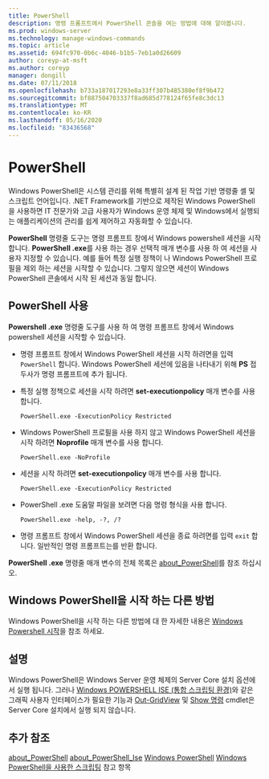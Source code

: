 ```yaml
---
title: PowerShell
description: 명령 프롬프트에서 PowerShell 콘솔을 여는 방법에 대해 알아봅니다.
ms.prod: windows-server
ms.technology: manage-windows-commands
ms.topic: article
ms.assetid: 694fc970-0b6c-4046-b1b5-7eb1a0d26609
author: coreyp-at-msft
ms.author: coreyp
manager: dongill
ms.date: 07/11/2018
ms.openlocfilehash: b733a187017293e8a33ff307b485380ef8f9b472
ms.sourcegitcommit: bf887504703337f8ad685d778124f65fe8c3dc13
ms.translationtype: MT
ms.contentlocale: ko-KR
ms.lasthandoff: 05/16/2020
ms.locfileid: "83436568"
---
```

# <a name="powershell"></a>PowerShell

Windows PowerShell은 시스템 관리를 위해 특별히 설계 된 작업 기반 명령줄 셸 및 스크립트 언어입니다. .NET Framework를 기반으로 제작된 Windows PowerShell을 사용하면 IT 전문가와 고급 사용자가 Windows 운영 체제 및 Windows에서 실행되는 애플리케이션의 관리를 쉽게 제어하고 자동화할 수 있습니다.

**PowerShell** 명령줄 도구는 명령 프롬프트 창에서 Windows powershell 세션을 시작 합니다. **PowerShell .exe**를 사용 하는 경우 선택적 매개 변수를 사용 하 여 세션을 사용자 지정할 수 있습니다. 예를 들어 특정 실행 정책이 나 Windows PowerShell 프로필을 제외 하는 세션을 시작할 수 있습니다. 그렇지 않으면 세션이 Windows PowerShell 콘솔에서 시작 된 세션과 동일 합니다.

## <a name="using-powershellexe"></a>PowerShell 사용

**Powershell .exe** 명령줄 도구를 사용 하 여 명령 프롬프트 창에서 Windows powershell 세션을 시작할 수 있습니다.

- 명령 프롬프트 창에서 Windows PowerShell 세션을 시작 하려면을 입력 `PowerShell` 합니다. Windows PowerShell 세션에 있음을 나타내기 위해 **PS** 접두사가 명령 프롬프트에 추가 됩니다.

- 특정 실행 정책으로 세션을 시작 하려면 **set-executionpolicy** 매개 변수를 사용 합니다.

    ```
    PowerShell.exe -ExecutionPolicy Restricted
    ```

- Windows PowerShell 프로필을 사용 하지 않고 Windows PowerShell 세션을 시작 하려면 **Noprofile** 매개 변수를 사용 합니다.

    ```
    PowerShell.exe -NoProfile
    ```

- 세션을 시작 하려면 **set-executionpolicy** 매개 변수를 사용 합니다.

    ```
    PowerShell.exe -ExecutionPolicy Restricted
    ```

- PowerShell .exe 도움말 파일을 보려면 다음 명령 형식을 사용 합니다.

    ```
    PowerShell.exe -help, -?, /?
    ```

- 명령 프롬프트 창에서 Windows PowerShell 세션을 종료 하려면를 입력 `exit` 합니다. 일반적인 명령 프롬프트는를 반환 합니다.

**PowerShell .exe** 명령줄 매개 변수의 전체 목록은 [about_PowerShell](https://go.microsoft.com/fwlink/?LinkID=113439)를 참조 하십시오.

## <a name="other-ways-to-start-windows-powershell"></a>Windows PowerShell을 시작 하는 다른 방법

Windows PowerShell을 시작 하는 다른 방법에 대 한 자세한 내용은 [Windows Powershell 시작](https://go.microsoft.com/fwlink/?LinkID=135259)을 참조 하세요.

## <a name="remarks"></a>설명

Windows PowerShell은 Windows Server 운영 체제의 Server Core 설치 옵션에서 실행 됩니다. 그러나 [Windows POWERSHELL ISE (통합 스크립팅 환경)](https://technet.microsoft.com/library/hh849182)와 같은 그래픽 사용자 인터페이스가 필요한 기능과 [Out-GridView](https://go.microsoft.com/fwlink/?LinkID=113364) 및 [Show 명령](https://go.microsoft.com/fwlink/?LinkID=217448) cmdlet은 Server Core 설치에서 실행 되지 않습니다.

## <a name="additional-references"></a>추가 참조

[about_PowerShell](https://go.microsoft.com/fwlink/?LinkID=113439) 
 [about_PowerShell_Ise](https://go.microsoft.com/fwlink/?LinkId=256512) 
 [Windows PowerShell](https://go.microsoft.com/fwlink/?LinkID=107116) 
 [Windows PowerShell을 사용한 스크립팅](https://technet.microsoft.com/scriptcenter/dd742419) 참고 항목